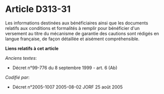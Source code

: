 # Article D313-31

Les informations destinées aux bénéficiaires ainsi que les documents relatifs aux conditions et formalités à remplir pour
bénéficier d'un versement au titre du mécanisme de garantie des cautions sont rédigés en langue française, de façon détaillée
et aisément compréhensible.

**Liens relatifs à cet article**

_Anciens textes_:

  - Décret n°99-776 du 8 septembre 1999 - art. 6 (Ab)

_Codifié par_:

  - Décret n°2005-1007 2005-08-02 JORF 25 août 2005
